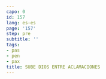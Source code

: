 ```yaml
---
capo: 0
id: 157
lang: es-es
page: '157'
step: pre
subtitle: ''
tags:
- pas
- pen
- pax
title: SUBE DIOS ENTRE ACLAMACIONES
---
```


